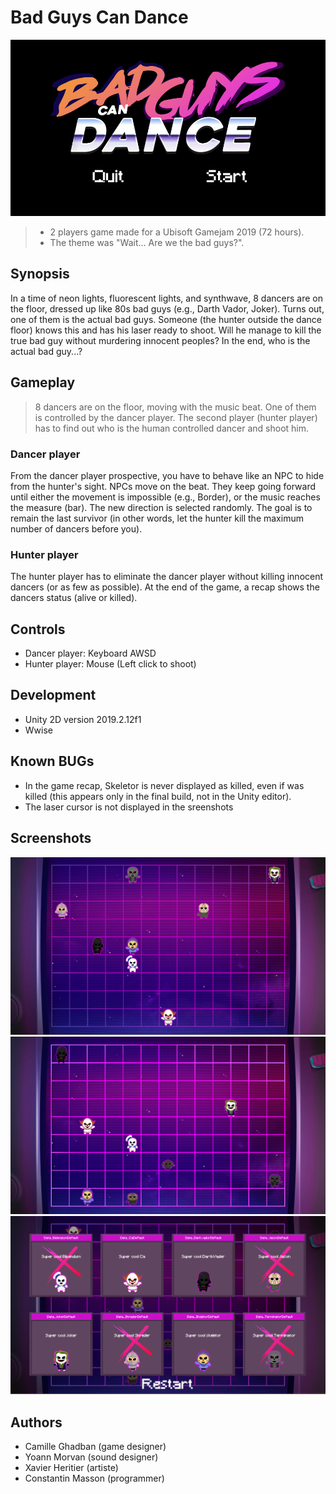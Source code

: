 # Bad Guys Can Dance

![screenshot](Screenshots/2019_12_20_Screenshots_00.png)

> - 2 players game made for a Ubisoft Gamejam 2019 (72 hours).
> - The theme was "Wait... Are we the bad guys?".

## Synopsis

In a time of neon lights, fluorescent lights, and synthwave, 8 dancers are on the floor, dressed up like 80s bad guys (e.g., Darth Vador, Joker). Turns out, one of them is the actual bad guys. Someone (the hunter outside the dance floor) knows this and has his laser ready to shoot. Will he manage to kill the true bad guy without murdering innocent peoples? In the end, who is the actual bad guy...?

## Gameplay

> 8 dancers are on the floor, moving with the music beat. One of them is controlled by the dancer player. The second player (hunter player) has to find out who is the human controlled dancer and shoot him.

### Dancer player

From the dancer player prospective, you have to behave like an NPC to hide from the hunter's sight. NPCs move on the beat. They keep going forward until either the movement is impossible (e.g., Border), or the music reaches the measure (bar). The new direction is selected randomly. The goal is to remain the last survivor (in other words, let the hunter kill the maximum number of dancers before you).

### Hunter player

The hunter player has to eliminate the dancer player without killing innocent dancers (or as few as possible). At the end of the game, a recap shows the dancers status (alive or killed).

## Controls

- Dancer player: Keyboard AWSD
- Hunter player: Mouse (Left click to shoot)

## Development

- Unity 2D version 2019.2.12f1
- Wwise

## Known BUGs

- In the game recap, Skeletor is never displayed as killed, even if was killed (this appears only in the final build, not in the Unity editor).
- The laser cursor is not displayed in the sreenshots

## Screenshots

![screenshot](Screenshots/2019_12_20_Screenshots_01.png)
![screenshot](Screenshots/2019_12_20_Screenshots_02.png)
![screenshot](Screenshots/2019_12_20_Screenshots_03.png)

## Authors

- Camille Ghadban (game designer)
- Yoann Morvan (sound designer)
- Xavier Heritier (artiste)
- Constantin Masson (programmer)
